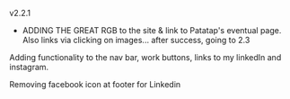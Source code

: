 v2.2.1

- ADDING THE GREAT RGB to the site & link to Patatap's eventual page. Also links via clicking on images... after success, going to 2.3

Adding functionality to the nav bar, work buttons, links to my linkedIn and instagram.

Removing facebook icon at footer for Linkedin
